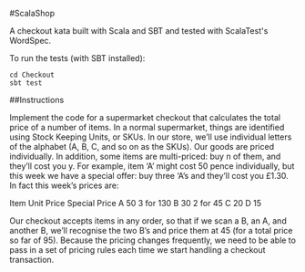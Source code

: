 #ScalaShop

A checkout kata built with Scala and SBT and tested with ScalaTest's WordSpec.

To run the tests (with SBT installed):

    cd Checkout
    sbt test

##Instructions

Implement the code for a supermarket checkout that calculates the total price
of a number of items. In a normal supermarket, things are identified using
Stock Keeping Units, or SKUs. In our store, we’ll use individual letters of
the alphabet (A, B, C, and so on as the SKUs). Our goods are priced
individually. In addition, some items are multi-priced: buy n of them, and
they’ll cost you y. For example, item ‘A’ might cost 50 pence individually,
but this week we have a special offer: buy three ‘A’s and they’ll cost you
£1.30. In fact this week’s prices are:

Item   Unit Price    Special Price
A      50            3 for 130
B      30            2 for 45
C      20
D      15

Our checkout accepts items in any order, so that if we scan a B, an A, and
another B, we’ll recognise the two B’s and price them at 45 (for a total price
so far of 95). Because the pricing changes frequently, we need to be able to
pass in a set of pricing rules each time we start handling a checkout
transaction.
